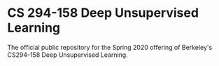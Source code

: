 # CS 294-158 Deep Unsupervised Learning

The official public repository for the Spring 2020 offering of Berkeley's CS294-158 Deep Unsupervised Learning.
